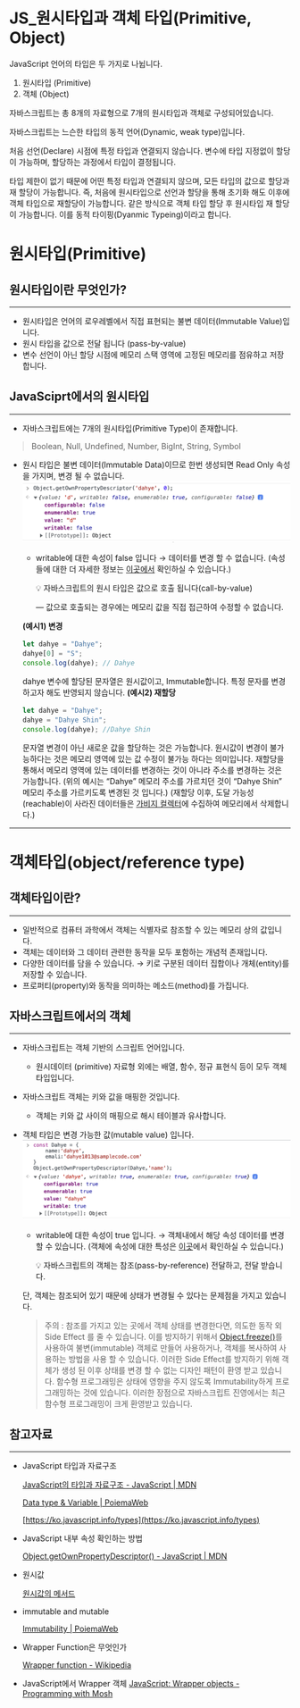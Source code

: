 # JS\_원시타입과 객체 타입(Primitive, Object)

JavaScript 언어의 타입은 두 가지로 나뉩니다.

1. 원시타입 (Primitive)
2. 객체 (Object)

자바스크립트는 총 8개의 자료형으로 7개의 원시타입과 객체로 구성되어있습니다.

자바스크립트는 느슨한 타입의 동적 언어(Dynamic, weak type)입니다.

처음 선언(Declare) 시점에 특정 타입과 연결되지 않습니다. 변수에 타입 지정없이 할당이 가능하며, 할당하는 과정에서 타입이 결정됩니다.

타입 제한이 없기 때문에 어떤 특정 타입과 연결되지 않으며, 모든 타입의 값으로 할당과 재 할당이 가능합니다. 즉, 처음에 원시타입으로 선언과 할당을 통해 초기화 해도 이후에 객체 타입으로 재할당이 가능합니다. 같은 방식으로 객체 타입 할당 후 원시타입 재 할당이 가능합니다. 이를 동적 타이핑(Dyanmic Typeing)이라고 합니다.

# 원시타입(Primitive)

## 원시타입이란 무엇인가?

---

- 원시타입은 언어의 로우레벨에서 직접 표현되는 불변 데이터(Immutable Value)입니다.
- 원시 타입을 값으로 전달 됩니다 (pass-by-value)
- 변수 선언이 아닌 할당 시점에 메모리 스택 영역에 고정된 메모리를 점유하고 저장합니다.

## JavaSciprt에서의 원시타입

---

- 자바스크립트에는 7개의 원시타입(Primitive Type)이 존재합니다.

> Boolean, Null, Undefined, Number, BigInt, String, Symbol

- 원시 타입은 불변 데이터(Immutable Data)이므로 한번 생성되면 Read Only 속성을 가지며, 변경 될 수 없습니다.
  ![primitivie-string-property-descriptor-capture.png](./primitivie-string-property-descriptor-capture.png)

  - writable에 대한 속성이 false 입니다
    → 데이터를 변경 할 수 없습니다.
    (속성들에 대한 더 자세한 정보는 [이곳에서](https://developer.mozilla.org/en-US/docs/Web/JavaScript/Reference/Global_Objects/Object/getOwnPropertyDescriptor) 확인하실 수 있습니다.)
      <aside>
      💡  자바스크립트의 원시 타입은 값으로 호출 됩니다(call-by-value)
      
      </aside>
      
      — 값으로 호출되는 경우에는 메모리 값을 직접 접근하여 수정할 수 없습니다.

  **(예시1) 변경**

  ```jsx
  let dahye = "Dahye";
  dahye[0] = "S";
  console.log(dahye); // Dahye
  ```

  dahye 변수에 할당된 문자열은 원시값이고, Immutable합니다.
  특정 문자를 변경하고자 해도 반영되지 않습니다.
  **(예시2) 재할당**

  ```jsx
  let dahye = "Dahye";
  dahye = "Dahye Shin";
  console.log(dahye); //Dahye Shin
  ```

  문자열 변경이 아닌 새로운 값을 할당하는 것은 가능합니다.
  원시값이 변경이 불가능하다는 것은 메모리 영역에 있는 값 수정이 불가능 하다는 의미입니다.
  재할당을 통해서 메모리 영역에 있는 데이터를 변경하는 것이 아니라 주소를 변경하는 것은 가능합니다.
  (위의 예시는 “Dahye” 메모리 주소를 가르치던 것이 “Dahye Shin” 메모리 주소를 가르키도록 변경된 것 입니다.)
  (재할당 이후, 도달 가능성(reachable)이 사라진 데이터들은 [가비지 컬렉터](https://ko.javascript.info/garbage-collection)에 수집하여 메모리에서 삭제합니다.)

---

# 객체타입(object/reference type)

## 객체타입이란?

---

- 일반적으로 컴퓨터 과학에서 객체는 식별자로 참조할 수 있는 메모리 상의 값입니다.
- 객체는 데이터와 그 데이터 관련한 동작을 모두 포함하는 개념적 존재입니다.
- 다양한 데이터를 담을 수 있습니다.
  → 키로 구분된 데이터 집합이나 개체(entity)를 저장할 수 있습니다.
- 프로퍼티(property)와 동작을 의미하는 메소드(method)를 가집니다.

## 자바스크립트에서의 객체

---

- 자바스크립트는 객체 기반의 스크립트 언어입니다.
  - 원시데이터 (primitive) 자료형 외에는 배열, 함수, 정규 표현식 등이 모두 객체 타입입니다.
- 자바스크립트 객체는 키와 값을 매핑한 것입니다.
  - 객체는 키와 값 사이의 매핑으로 해시 테이블과 유사합니다.
- 객체 타입은 변경 가능한 값(mutable value) 입니다.
  ![object-property-descriptor-capture.png](./object-property-descriptor-capture.png)

  - writable에 대한 속성이 true 입니다.
    → 객체내에서 해당 속성 데이터를 변경 할 수 있습니다.
    (객체에 속성에 대한 특성은 [이곳](https://developer.mozilla.org/ko/docs/Web/JavaScript/Data_structures#%EB%8D%B0%EC%9D%B4%ED%84%B0_%EC%86%8D%EC%84%B1)에서 확인하실 수 있습니다.)
      <aside>
      💡  자바스크립트의 객체는 참조(pass-by-reference) 전달하고, 전달 받습니다.
      
      </aside>

  단, 객체는 참조되어 있기 때문에 상태가 변경될 수 있다는 문제점을 가지고 있습니다.

  > 주의 : 참조를 가지고 있는 곳에서 객체 상태를 변경한다면, 의도한 동작 외 Side Effect 를 줄 수 있습니다.
  > 이를 방지하기 위해서 [Object.freeze()](https://developer.mozilla.org/ko/docs/Web/JavaScript/Reference/Global_Objects/Object/freeze)를 사용하여 불변(immutable) 객체로 만들어 사용하거나, 객체를 복사하여 사용하는 방법을 사용 할 수 있습니다.
  > 이러한 Side Effect를 방지하기 위해 객체가 생성 된 이후 상태를 변경 할 수 없는 디자인 패턴이 환영 받고 있습니다. 함수형 프로그래밍은 상태에 영향을 주지 않도록 Immutability하게 프로그래밍하는 것에 있습니다. 이러한 장점으로 자바스크립트 진영에서는 최근 함수형 프로그래밍이 크게 환영받고 있습니다.

## 참고자료

---

- JavaScript 타입과 자료구조

  [JavaScript의 타입과 자료구조 - JavaScript | MDN](https://developer.mozilla.org/ko/docs/Web/JavaScript/Data_structures)

  [Data type & Variable | PoiemaWeb](https://poiemaweb.com/js-data-type-variable)

  [https://ko.javascript.info/types](https://ko.javascript.info/types)

- JavaScript 내부 속성 확인하는 방법

  [Object.getOwnPropertyDescriptor() - JavaScript | MDN](https://developer.mozilla.org/en-US/docs/Web/JavaScript/Reference/Global_Objects/Object/getOwnPropertyDescriptor)

- 원시값

  [원시값의 메서드](https://ko.javascript.info/primitives-methods)

- immutable and mutable

  [Immutability | PoiemaWeb](https://poiemaweb.com/js-immutability)

- Wrapper Function은 무엇인가

  [Wrapper function - Wikipedia](https://en.wikipedia.org/wiki/Wrapper_function)

- JavaScript에서 Wrapper 객체
  [JavaScript: Wrapper objects - Programming with Mosh](https://programmingwithmosh.com/javascript/javascript-wrapper-objects/)
